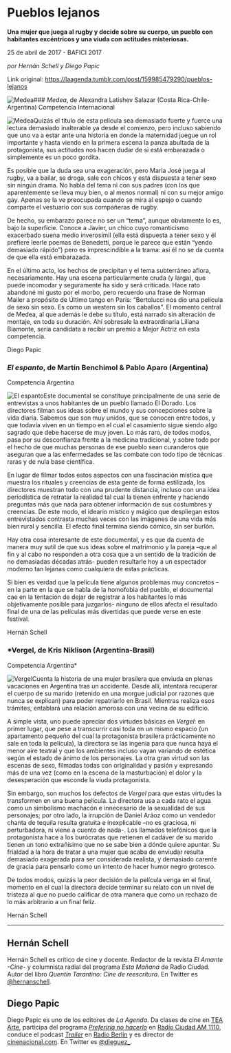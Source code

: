 # Pueblos lejanos

**Una mujer que juega al rugby y decide sobre su cuerpo, un pueblo con habitantes excéntricos y una viuda con actitudes misteriosas.**

25 de abril de 2017 - BAFICI 2017

_por Hernán Schell y Diego Papic_

Link original: https://laagenda.tumblr.com/post/159985479290/pueblos-lejanos

![Medea](https://64.media.tumblr.com/a739d523e7a9c87b3c006dc59c3bb996/tumblr_inline_pk0rnkcpgn1t6q87u_500.jpg)### *Medea*, de Alexandra Latishev Salazar (Costa Rica-Chile-Argentina)
Competencia Internacional

![Medea](https://64.media.tumblr.com/a739d523e7a9c87b3c006dc59c3bb996/tumblr_inline_pk0rnkcpgn1t6q87u_400.jpg)Quizás el título de esta película sea demasiado fuerte y fuerce una lectura demasiado inalterable ya desde el comienzo, pero incluso sabiendo que uno va a estar ante una historia en donde la maternidad juegue un rol importante y hasta viendo en la primera escena la panza abultada de la protagonista, sus actitudes nos hacen dudar de si está embarazada o simplemente es un poco gordita.

Es posible que la duda sea una exageración, pero María José juega al rugby, va a bailar, se droga, sale con chicos y está dispuesta a tener sexo sin ningún drama. No habla del tema ni con sus padres (con los que aparentemente se lleva muy bien, o al menos normal) ni con su mejor amigo gay. Apenas se la ve preocupada cuando se mira al espejo o cuando comparte el vestuario con sus compañeras de rugby.

De hecho, su embarazo parece no ser un “tema”, aunque obviamente lo es, bajo la superficie. Conoce a Javier, un chico cuyo romanticismo exacerbado suena medio inverosímil (ella está dispuesta a tener sexo y él prefiere leerle poemas de Benedetti, porque le parece que están “yendo demasiado rápido”) pero es imprescindible a la trama: así él no se da cuenta de que ella está embarazada.

En el último acto, los hechos de precipitan y el tema subterráneo aflora, necesariamente. Hay una escena particularmente cruda (y larga), que puede incomodar y seguramente ha sido y será criticada. Hace rato abandoné mi gusto por el morbo, pero recuerdo una frase de Norman Mailer a propósito de Último tango en París: “Bertolucci nos dio una película de sexo sin sexo. Es como un western sin los caballos”. El momento central de Medea, al que además le debe su título, está narrado sin alteración de montaje, en toda su duración. Ahí sobresale la extraordinaria Liliana Biamonte, seria candidata a recibir un premio a Mejor Actriz en esta competencia.

Diego Papic

### *El espanto*, de Martín Benchimol & Pablo Aparo (Argentina)
Competencia Argentina

![El espanto](https://64.media.tumblr.com/0edb50f8f595d9b29a5e0d87ffe5dea9/tumblr_inline_pk0rnlBJkx1t6q87u_400.jpg)Este documental se constituye principalmente de una serie de entrevistas a unos habitantes de un pueblo llamado El Dorado. Los directores filman sus ideas sobre el mundo y sus concepciones sobre la vida diaria. Sabemos que son muy unidos, que se conocen entre todos, y que todavía viven en un tiempo en el cual el casamiento sigue siendo algo sagrado que debe hacerse de muy joven. Lo más raro, de todos modos, pasa por su desconfianza frente a la medicina tradicional, y sobre todo por el hecho de que muchas personas de ese pueblo sean curanderos que aseguran que a las enfermedades se las combate con todo tipo de técnicas raras y de nula base científica.

En lugar de filmar todos estos aspectos con una fascinación mística que muestra los rituales y creencias de esta gente de forma estilizada, los directores muestran todo con una prudente distancia, incluso con una idea periodística de retratar la realidad tal cual la tienen enfrente y haciendo preguntas más que nada para obtener información de sus costumbres y creencias. De este modo, el ideario místico y mágico que despliegan estos entrevistados contrasta muchas veces con las imágenes de una vida más bien rural y sencilla. El efecto final termina siendo cómico, sin ser burlón.

Hay otra cosa interesante de este documental, y es que da cuenta de manera muy sutil de que sus ideas sobre el matrimonio y la pareja –que al fin y al cabo no responden a otra cosa que a un sentido de la tradición de no demasiadas décadas atrás- pueden resultarle hoy a un espectador moderno tan lejanas como cualquiera de estas prácticas.

Si bien es verdad que la película tiene algunos problemas muy concretos –en la parte en la que se habla de la homofobia del pueblo, el documental cae en la tentación de dejar de registrar a los habitantes lo más objetivamente posible para juzgarlos- ninguno de ellos afecta el resultado final de una de las películas más divertidas que puede verse en este festival.

Hernán Schell

### *Vergel, de Kris Niklison (Argentina-Brasil)
Competencia Argentina*

![Vergel](https://64.media.tumblr.com/50f2ec14a7aa3b168a6ee280826de0fa/tumblr_inline_pk0rnmUSW01t6q87u_400.jpg)Cuenta la historia de una mujer brasilera que enviuda en plenas vacaciones en Argentina tras un accidente. Desde allí, intentará recuperar el cuerpo de su marido (retenido en una morgue judicial por razones que nunca se explican) para poder repatriarlo en Brasil. Mientras realiza esos trámites, entablará una relación amorosa con una vecina de su edificio.

A simple vista, uno puede apreciar dos virtudes básicas en *Vergel*: en primer lugar, que pese a transcurrir casi toda en un mismo espacio (un apartamento pequeño del cual la protagonista brasilera prácticamente no sale en toda la película), la directora se las ingenia para que nunca haya el menor aire teatral y que los ambientes incluso vayan variando de estética según el estado de ánimo de los personajes. La otra gran virtud son las escenas de sexo, filmadas todas con originalidad y pasión y expresando más de una vez (como en la escena de la masturbación) el dolor y la desesperación que esconde la viuda protagonista.

Sin embargo, son muchos los defectos de *Vergel* para que estas virtudes la transformen en una buena película. La directora usa a cada rato el agua como un simbolismo machacón e innecesario de la sexualidad de sus personajes; por otro lado, la irrupción de Daniel Aráoz como un vendedor chanta de tequila resulta gratuita e inexplicable –no es graciosa, ni perturbadora, ni viene a cuento de nada-. Los llamados telefónicos que la protagonista hace a los burócratas que retienen el cadáver de su marido tienen un tono extrañísimo que no se sabe bien a dónde quiere apuntar. Su frialdad a la hora de tratar a una mujer que acaba de enviudar resulta demasiado exagerada para ser considerada realista, y demasiado carente de gracia para pensarlo como un intento de hacer humor negro grotesco.

De todos modos, quizás la peor decisión de la película venga en el final, momento en el cual la directora decide terminar su relato con un nivel de tristeza al que no puedo calificar de otra manera que como un rechazo de lo más arbitrario a un final feliz.

Hernán Schell

  




---

 Hernán Schell
--------------

 Hernán Schell es crítico de cine y docente. Redactor de la revista *El Amante -Cine-* y columnista radial del programa *Esta Mañana* de Radio Ciudad. Autor del libro *Quentin Tarantino: Cine de reescritura*. En Twitter es [@hernanschell](https://twitter.com/hernanschell). 

 Diego Papic
------------

 Diego Papic es uno de los editores de *La Agenda*. Da clases de cine en [TEA Arte](http://tea-arte.com.ar/), participa del programa *[Preferiría no hacerlo](http://preferiria-no-hacerlo.tumblr.com/)* en [Radio Ciudad AM 1110](http://www.buenosaires.gob.ar/radiociudad), conduce el podcast *[Trailer](http://www.radioberlin.com.ar/programas/trailer)* en [Radio Berlín](http://www.radioberlin.com.ar/) y es director de [cinenacional.com](http://www.cinenacional.com/). En Twitter es [@dieguez\_](https://twitter.com/dieguez_). 

